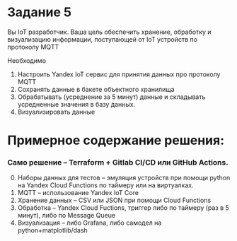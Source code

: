 # Задание 5 
Вы IoT разработчик.
Ваша цель обеспечить хранение, обработку и визуализацию информации, поступающей от IoT устройств по протоколу MQTT

Необходимо
1.  Настроить Yandex IoT сервис для принятия данных про протоколу MQTT
2.  Сохранять данные в бакете объектного хранилища
3.  Обрабатывать (усреднение за 5 минут) данные и складывать усредненные значения в базу данных.
4.  Визуализировать данные

# Примерное содержание решения:
### Само решение – Terraform + Gitlab CI/CD или GitHub Actions.
0. Наборы данных для тестов – эмуляция устройств при помощи python на Yandex Cloud Functions по таймеру или на виртуалках.
1. MQTT – использование Yandex IoT Core
2. Хранение данных – CSV или JSON при помощи Cloud Functions
3. Обработка – Yandex Cloud Fuctions, триггер либо по таймеру (раз в 5 минут), либо по Message Queue
4. Визуализация – либо Grafana, либо самодел на python+matplotlib/dash
